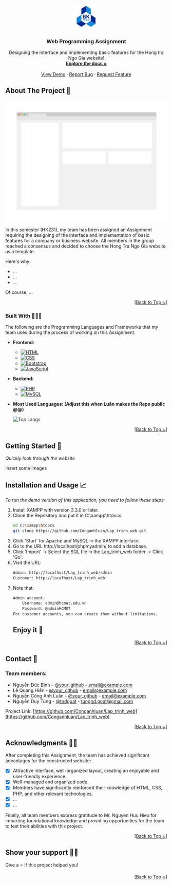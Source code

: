 <a name="readme-top"></a>

<!-- HCMUT LOGO -->
<div align="center">
  <a href="https://github.com/Conganhluan/Lap_trinh_web">
    <img src="images/logo_hcmut.png" alt="Logo" width="80" height="80">
  </a>

  <h3 align="center">Web Programming Assignment</h3>

  <p align="center">
    Designing the interface and implementing basic features for the Hong tra Ngo Gia website!
    <br />
    <a href="https://www.overleaf.com/read/bdqnrpqtnddn#f58392"><strong>Explore the docs »</strong></a>
    <br />
    <br />
    <a href="link_demo">View Demo</a>
    ·
    <a href="https://github.com/Conganhluan/Lap_trinh_web/issues">Report Bug</a>
    ·
    <a href="https://github.com/Conganhluan/Lap_trinh_web/issues">Request Feature</a>
  </p>
</div>



<!-- ABOUT THE PROJECT -->
## About The Project 🔎

[![Product Name Screen Shot][product-screenshot]](https://example.com)

In this semester (HK231), my team has been assigned an Assignment requiring the designing of the interface and implementation of basic features for a company or business website. All members in the group reached a consensus and decided to choose the Hong Tra Ngo Gia website as a template.

Here's why:
* ...
* ...
* ...

Of course, ...

<p align="right">[<a href="#readme-top">Back to Top 🔝</a>]</p>



### Built With 👨🏻‍💻

The following are the Programming Languages and Frameworks that my team uses during the process of working on this Assignment.

* **Frontend:**
  * [![HTML][html.logo]][HTML-url]
  * [![CSS][css.logo]][CSS-url]
  * [![Bootstrap][Bootstrap.com]][Bootstrap-url]
  * [![JavaScript][js.logo]][JavaScript-url]

* **Backend:**
  * [![PHP][php.logo]][PHP-url]
  * [![MySQL][mysql.logo]][MySQL-url]

* **Most Used Languages: (Adjust this when Luân makes the Repo public @@)**

    ![Top Langs](https://github-readme-stats.vercel.app/api/top-langs/?username=tndgoat&layout=donut-vertical&repo=CompNetwAssignment)

<p align="right">[<a href="#readme-top">Back to Top 🔝</a>]</p>



<!-- GETTING STARTED -->
## Getting Started 🚀

_Quickly look through the website_

insert some images



<!-- USAGE EXAMPLES -->
## Installation and Usage 📈

_To run the demo version of this application, you need to follow these steps:_

1. Install XAMPP with version 3.3.0 or later.
2. Clone the Repository and put it in C:\xampp\htdocs:
   ```sh
   cd C:\xampp\htdocs
   git clone https://github.com/Conganhluan/Lap_trinh_web.git
   ```
3. Click 'Start' for Apache and MySQL in the XAMPP interface.
4. Go to the URL http://localhost/phpmyadmin/ to add a database.
5. Click 'Import' -> Select the SQL file in the Lap_trinh_web folder -> Click 'Go'.
6. Visit the URL:
    ```sh
    Admin: http://localhost/Lap_trinh_web/admin
    Customer: http://localhost/Lap_trinh_web 
    ```
7. Note that:
    ```sh
    Admin account:
        Username: admin@hcmut.edu.vn
        Password: @adminHCMUT
    For customer accounts, you can create them without limitations.
    ```
    <h2>Enjoy it 🥳</h2>

<p align="right">[<a href="#readme-top">Back to Top 🔝</a>]</p>



<!-- CONTACT -->
## Contact 📧
<h3>Team members:</h3>

* Nguyễn Đức Bình - [@your_github](https://github.com/binhnguyen3816) - email@example.com
* Lê Quang Hiển - [@your_github](https://github.com/hienlq16103) - email@example.com
* Nguyễn Công Anh Luân - [@your_github](https://github.com/Conganhluan) - email@example.com
* Nguyễn Duy Tùng - [@tndgoat](https://github.com/tndgoat) - tungnd.goat@gmail.com

Project Link: [https://github.com/Conganhluan/Lap_trinh_web](https://github.com/Conganhluan/Lap_trinh_web)

<p align="right">[<a href="#readme-top">Back to Top 🔝</a>]</p>


<!-- ACKNOWLEDGMENTS -->
## Acknowledgments 🙏🏻
After completing this Assignment, the team has achieved significant advantages for the constructed website:
- [x] Attractive interface, well-organized layout, creating an enjoyable and user-friendly experience.
- [x] Well-managed and organized code.
- [x] Members have significantly reinforced their knowledge of HTML, CSS, PHP, and other relevant technologies.
- [x] ...
- [x] ...

Finally, all team members express gratitude to Mr. Nguyen Huu Hieu for imparting foundational knowledge and providing opportunities for the team to test their abilities with this project.

<p align="right">[<a href="#readme-top">Back to Top 🔝</a>]</p>

## Show your support 👨‍🚀

Give a ⭐️ if this project helped you!

<p align="right">[<a href="#readme-top">Back to Top 🔝</a>]</p>



<!-- MARKDOWN LINKS & IMAGES -->
[product-screenshot]: images/screenshot.png

[lateX.com]: https://img.shields.io/badge/Made%20with-LaTeX-1f425f.svg
[vscode.com]: https://img.shields.io/badge/Made%20for-VSCode-1f425f.svg

[vscode.logo]: https://img.shields.io/badge/Visual_Studio_Code-0078D4?style=for-the-badge&logo=visual%20studio%20code&logoColor=white
[overleaf.logo]: https://img.shields.io/badge/Overleaf-47A141?style=for-the-badge&logo=Overleaf&logoColor=white
[git.logo]: https://img.shields.io/badge/GIT-E44C30?style=for-the-badge&logo=git&logoColor=white

[html.logo]: https://img.shields.io/badge/HTML5-E34F26?style=for-the-badge&logo=html5&logoColor=white
[HTML-url]: https://www.w3schools.com/html/default.asp
[css.logo]: https://img.shields.io/badge/CSS3-1572B6?style=for-the-badge&logo=css3&logoColor=white
[CSS-url]: https://www.w3schools.com/css/default.asp
[Bootstrap.com]: https://img.shields.io/badge/Bootstrap-563D7C?style=for-the-badge&logo=bootstrap&logoColor=white
[Bootstrap-url]: https://getbootstrap.com
[js.logo]: https://img.shields.io/badge/JavaScript-323330?style=for-the-badge&logo=javascript&logoColor=F7DF1E
[JavaScript-url]: https://www.w3schools.com/js/default.asp
[php.logo]: https://img.shields.io/badge/PHP-777BB4?style=for-the-badge&logo=php&logoColor=white
[PHP-url]: https://www.php.net/
[mysql.logo]: https://img.shields.io/badge/MySQL-005C84?style=for-the-badge&logo=mysql&logoColor=white
[MySQL-url]: https://www.mysql.com/